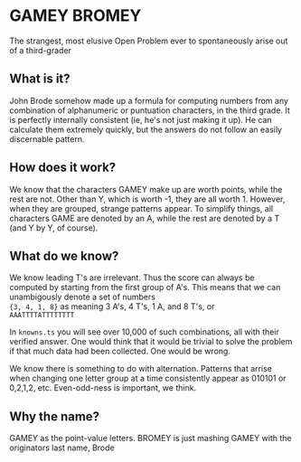 # GAMEY BROMEY
The strangest, most elusive Open Problem ever to spontaneously arise out of a third-grader

## What is it?
John Brode somehow made up a formula for computing numbers from any combination of 
alphanumeric or puntuation characters, in the third grade. It is perfectly internally consistent
(ie, he's not just making it up). He can calculate them extremely quickly, but the
answers do not follow an easily discernable pattern.

## How does it work?
We know that the characters GAMEY make up are worth points, while the rest are not. Other than Y, which is 
worth -1, they are all worth 1. However, when they are grouped, strange patterns appear. To simplify things,
all characters GAME are denoted by an A, while the rest are denoted by a T (and Y by Y, of course).

## What do we know?
We know leading T's are irrelevant. Thus the score can always be computed by starting from the first
group of A's. This means that we can unambigously denote a set of numbers  
  `{3, 4, 1, 8}`
as meaning 3 A's, 4 T's, 1 A, and 8 T's, or  
  `AAATTTTATTTTTTTT`

In `knowns.ts` you will see over 10,000 of such combinations, all with their verified answer. One would 
think that it would be trivial to solve the problem if that much data had been collected. One would be wrong.

We know there is something to do with alternation. Patterns that arrise when changing one letter group 
at a time consistently appear as 010101 or 0,2,1,2, etc. Even-odd-ness is important, we think.


## Why the name?
GAMEY as the point-value letters. BROMEY is just mashing GAMEY with the originators last name, Brode
